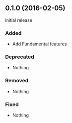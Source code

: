 ## 0.1.0 (2016-02-05)

Initial release

### Added

- Add Fundamental features

### Deprecated

- Nothing

### Removed

- Nothing

### Fixed

- Nothing
